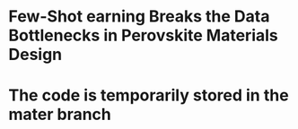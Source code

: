 # Few-Shot earning Breaks the Data Bottlenecks in Perovskite Materials Design 
# The code is temporarily stored in the mater branch
